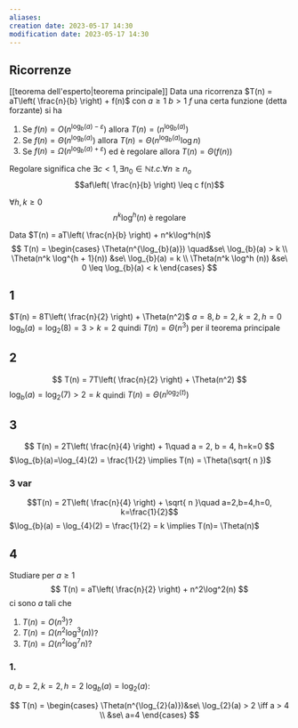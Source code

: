 ```yaml
---
aliases: 
creation date: 2023-05-17 14:30
modification date: 2023-05-17 14:30
---
```


## Ricorrenze
[[teorema dell'esperto|teorema principale]]
Data una ricorrenza $T(n) = aT\left( \frac{n}{b} \right) + f(n)$
 con $a \geq 1$
 $b > 1$
 $f$ una certa funzione (detta forzante)
 si ha
1. Se $f(n) = O(n^{\log_{b}(a)-\varepsilon})$ allora $T(n) = (n^{\log_{b}(a)})$
2. Se $f(n) = \Theta(n^{\log_{b}(a)})$ allora $T(n) = \Theta(n^{\log_{b}(a)}\log n)$
3. Se $f(n) =\Omega(n^{\log_{b}(a) + \varepsilon})$ ed è regolare allora $T(n) = \Theta(f(n))$

Regolare significa che
$\exists c < 1, \exists n_{0} \in \mathbb{N} t.c. \forall n \geq n_{o}$ 
$$af\left( \frac{n}{b} \right) \leq c f(n)$$

$\forall h,k \geq 0$
$$n^k\log^h(n) \text{ è regolare}$$

Data $T(n) = aT\left( \frac{n}{b} \right) + n^k\log^h(n)$
$$ T(n) = \begin{cases}
\Theta(n^{\log_{b}(a)}) \quad&se\ \log_{b}(a) > k \\
\Theta(n^k \log^{h + 1}(n)) &se\ \log_{b}(a) = k \\
\Theta(n^k \log^h (n)) &se\ 0 \leq \log_{b}(a) < k
\end{cases} $$

## 1
$T(n) = 8T\left( \frac{n}{2} \right) + \Theta(n^2)$
$a = 8, b = 2, k= 2, h= 0$
$\log_{b}(a) = \log_{2}(8) = 3 > k =2$ 
quindi $T(n) = \Theta(n^3)$ per il teorema principale

## 2
$$ T(n) = 7T\left( \frac{n}{2} \right) + \Theta(n^2) $$
$\log_{b}(a) = \log_{2}(7) > 2 = k$
quindi $T(n) = \Theta(n^{\log_{2}(t)})$

## 3
$$ T(n) = 2T\left( \frac{n}{4} \right) + 1\quad a = 2, b = 4, h=k=0 $$
$\log_{b}(a)=\log_{4}(2) = \frac{1}{2} \implies T(n) = \Theta(\sqrt{ n })$

### 3 var
$$T(n) = 2T\left( \frac{n}{4} \right) + \sqrt{ n }\quad a=2,b=4,h=0, k=\frac{1}{2}$$
$\log_{b}(a) = \log_{4}(2) = \frac{1}{2} = k \implies T(n)= \Theta(n)$

## 4
Studiare per $a \geq 1$
$$ T(n) = aT\left( \frac{n}{2} \right) + n^2\log^2(n) $$
ci sono $a$ tali che
1. $T(n) = O(n^3)$?
2. $T(n) = \Omega(n^2\log^3(n))$?
3. $T(n)= \Omega(n^2\log^7n)$?

### 1.
$a, b = 2, k = 2, h = 2$
$\log_{b}(a) = \log_{2}(a)$:

$$ T(n) = \begin{cases}
\Theta(n^{\log_{2}(a)})&se\ \log_{2}(a) > 2 \iff a > 4 \\
&se\ a=4 
\end{cases} $$